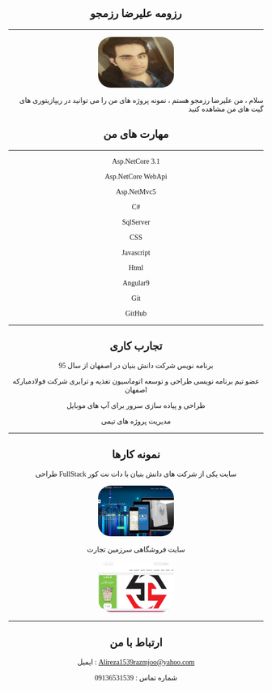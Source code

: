 
 <div style="text-align:center"><h2 dir="rtl" style="font-family:B Yekan">رزومه علیرضا رزمجو</h2></div>
 <hr style="width:100%"/>
 <div style="text-align:center"><img src="WhatsApp%20Image%202020-08-07%20at%2010.31.33%20PM.jpeg" alt="Girl in a jacket" width="150" height="100" style="border-radius: 25px;">
 <p  style="font-family:B Yekan;text-align:right">سلام ، من علیرضا رزمجو هستم ، نمونه پروژه های من را می توانید در ریپازیتوری های گیت های من مشاهده کنید</p>

</div>
 <div style="text-align:center"><h2 dir="rtl" style="font-family:B Yekan">مهارت های من</h2></div>
 <hr style="width:100%"/>
 <div style="text-align:center;font-family:B Yekan">
 <p>
    Asp.NetCore 3.1
 </p>
 <p>
    Asp.NetCore WebApi
 </p>
  <p>
   
 Asp.NetMvc5
 </p>
   <p>
   
  C# 
 </p>
  <p>
   
 SqlServer
 </p>
 <p>
   
  CSS
 </p>
 <p>
   
  Javascript
 </p>
  <p>
   
  Html
 </p>
  <p>
   
  Angular9
 </p>
   <p>
   
  Git
 </p>
   <p>
   
  GitHub

 </p> 

 </div>
 <hr style="width:100%"/>
 <div style="text-align:center"><h2 dir="rtl" style="font-family:B Yekan">تجارب کاری</h2></div>
 <div style="text-align:center;font-family:B Yekan">
   <p>
   
  برنامه نویس شرکت دانش بنیان در اصفهان از سال 95
 </p>
  <p>
   
  عضو تیم برنامه نویسی طراحی و توسعه اتوماسیون تغذیه و ترابری شرکت فولادمبارکه اصفهان
 </p>
   <p>
   
  طراحی و پیاده سازی سرور برای آپ های موبایل
 </p>
 
  <p>
   
  مدیریت پروژه های تیمی
 </p>
</div>
 <hr style="width:100%"/>
 <div style="text-align:center"><h2 dir="rtl" style="font-family:B Yekan">نمونه کارها</h2></div>
 <div style="text-align:center;font-family:B Yekan">
   <p>
   
  طراحی FullStack  سایت یکی از شرکت های دانش بنیان با دات نت کور
 </p>
 <div style="text-align:center"><img src="6.png" alt="Girl in a jacket" width="150" height="100" style="border-radius: 25px;"></div>
  <p>
   
 سایت فروشگاهی سرزمین تجارت
 </p>
 <div style="text-align:center"><img src="7.png" alt="Girl in a jacket" width="150" height="100" style="border-radius: 25px;"></div>
</div>
 <hr style="width:100%"/>
 <div style="text-align:center"><h2 dir="rtl" style="font-family:B Yekan">ارتباط با من</h2></div>
<div style="text-align:center;font-family:B Yekan">
   <p>
   
ایمیل : Alireza1539razmjoo@yahoo.com
 </p>
   <p>
شماره تماس : 09136531539
 </p>
 </div>
